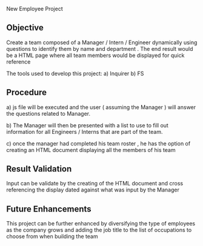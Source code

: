 New Employee Project

## Objective

Create a team composed of a Manager / Intern / Engineer dynamically using questions to identify them by name and department . The end result would be a HTML page where all team members would be displayed for quick reference

The tools used to develop this project:
a) Inquirer
b) FS

## Procedure

a) js file will be executed and the user ( assuming the Manager ) will answer the questions related to Manager.

b) The Manager will then be presented with a list to use to fill out information for all Engineers / Interns that are part of the team.

c) once the manager had completed his team roster , he has the option of creating an HTML document displaying all the members of his team

## Result Validation

Input can be validate by the creating of the HTML document and cross referencing the display dated against what was input by the Manager

## Future Enhancements

This project can be further enhanced by diversifying the type of employees as the company
grows and adding the job title to the list of occupations to choose from when building the team
